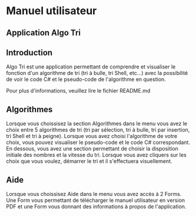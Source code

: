 # Manuel utilisateur
## Application Algo Tri
## Introduction
Algo Tri est une application permettant de comprendre et visualiser le fonction d'un algorithme de tri (tri à bulle, tri Shell, etc...) avec la possibilité de voir le code C# et le pseudo-code de l'algorithme en question.

Pour plus d'informations, veuillez lire le fichier README.md

## Algorithmes
Lorsque vous choissisez la section Algorithmes dans le menu vous avez le choix entre 5 algorithmes de tri (tri par sélection, tri à bulle, tri par insertion, tri Shell et tri à peigne). Lorsque vous avez choisi l'algorithme de votre choix, vous pouvez visualiser le pseudo-code et le code C# correspondant. En dessous, vous avez une section permettant de choisir la disposition initiale des nombres et la vitesse du tri. Lorsque vous avez cliquers sur les choix que vous voulez, démarrer le tri et il s'effectuera visuellement.

## Aide
Lorsque vous choissisez Aide dans le menu vous avez accès à 2 Forms. Une Form vous permettant de télécharger le manuel utilisateur en version PDF et une Form vous donnant des informations à propos de l'application.
